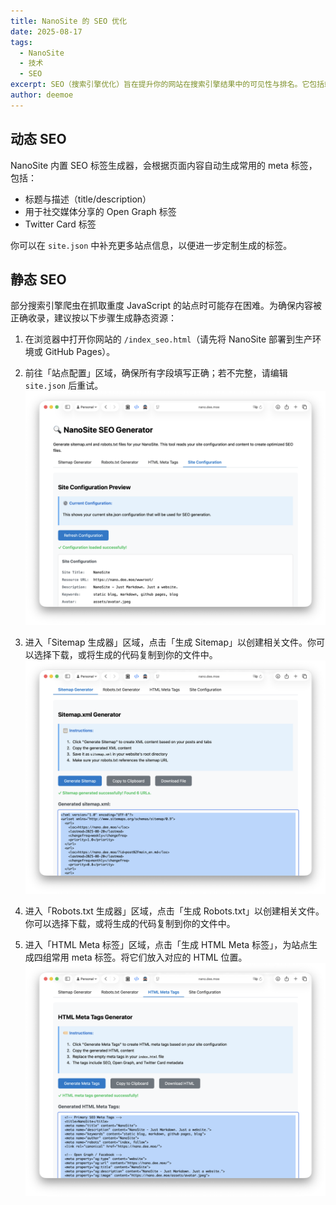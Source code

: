 ```yaml
---
title: NanoSite 的 SEO 优化
date: 2025-08-17
tags:
  - NanoSite
  - 技术
  - SEO
excerpt: SEO（搜索引擎优化）旨在提升你的网站在搜索引擎结果中的可见性与排名。它包括站内 SEO 的最佳实践（优化内容、图片与元数据）以及站外 SEO（反向链接建设、推广等）。
author: deemoe
---
```


## 动态 SEO

NanoSite 内置 SEO 标签生成器，会根据页面内容自动生成常用的 meta 标签，包括：

- 标题与描述（title/description）
- 用于社交媒体分享的 Open Graph 标签
- Twitter Card 标签

你可以在 `site.json` 中补充更多站点信息，以便进一步定制生成的标签。

## 静态 SEO

部分搜索引擎爬虫在抓取重度 JavaScript 的站点时可能存在困难。为确保内容被正确收录，建议按以下步骤生成静态资源：

1) 在浏览器中打开你网站的 `/index_seo.html`（请先将 NanoSite 部署到生产环境或 GitHub Pages）。

2) 前往「站点配置」区域，确保所有字段填写正确；若不完整，请编辑 `site.json` 后重试。
![config_check](config_check.png)

3) 进入「Sitemap 生成器」区域，点击「生成 Sitemap」以创建相关文件。你可以选择下载，或将生成的代码复制到你的文件中。
![generate](generate.png)

4) 进入「Robots.txt 生成器」区域，点击「生成 Robots.txt」以创建相关文件。你可以选择下载，或将生成的代码复制到你的文件中。

5) 进入「HTML Meta 标签」区域，点击「生成 HTML Meta 标签」，为站点生成四组常用 meta 标签。将它们放入对应的 HTML 位置。
![html](html.png)
